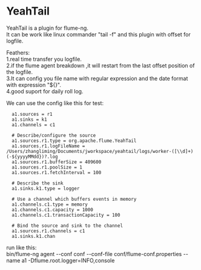 YeahTail
========
YeahTail is a plugin for flume-ng.<br/>
It can be work like linux commander "tail -f" and this plugin with offset for logfile.<br/>

Feathers:<br/>
1.real time transfer you logfile.<br/>
2.if the flume agent breakdown ,it will restart from the last offset position of the logfile.<br/>
3.It can config you file name with regular expression and the date format with expression "${}".<br/>
4.good suport for daily roll log.<br/>



We can use the config like this for test:<br/>

      a1.sources = r1
      a1.sinks = k1
      a1.channels = c1
      
      # Describe/configure the source
      a1.sources.r1.type = org.apache.flume.YeahTail
      a1.sources.r1.logFileName = /Users/zhangliming/Documents/jworkspace/yeahtail/logs/worker-([\\d]+)(-${yyyyMMdd})?.log 
      a1.sources.r1.bufferSize = 409600
      a1.sources.r1.poolSize = 1
      a1.sources.r1.fetchInterval = 100
      
      # Describe the sink
      a1.sinks.k1.type = logger
      
      # Use a channel which buffers events in memory
      a1.channels.c1.type = memory
      a1.channels.c1.capacity = 1000
      a1.channels.c1.transactionCapacity = 100
      
      # Bind the source and sink to the channel
      a1.sources.r1.channels = c1
      a1.sinks.k1.chan
run like this:<br/>
bin/flume-ng agent --conf conf --conf-file conf/flume-conf.properties --name a1 -Dflume.root.logger=INFO,console
<br/>